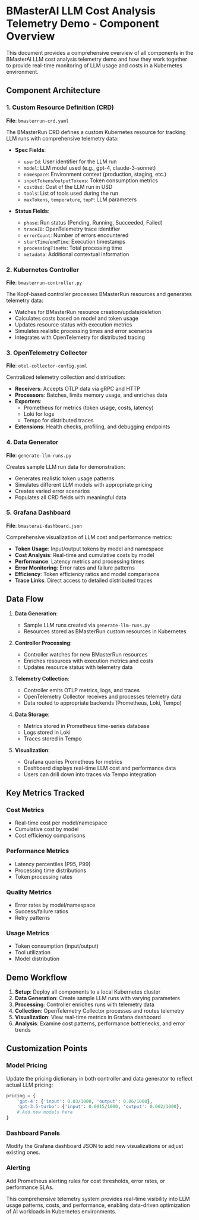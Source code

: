 # BMasterAI LLM Cost Analysis Telemetry Demo - Component Overview

This document provides a comprehensive overview of all components in the BMasterAI LLM cost analysis telemetry demo and how they work together to provide real-time monitoring of LLM usage and costs in a Kubernetes environment.

## Component Architecture

### 1. Custom Resource Definition (CRD)
**File**: `bmasterrun-crd.yaml`

The BMasterRun CRD defines a custom Kubernetes resource for tracking LLM runs with comprehensive telemetry data:

- **Spec Fields**:
  - `userId`: User identifier for the LLM run
  - `model`: LLM model used (e.g., gpt-4, claude-3-sonnet)
  - `namespace`: Environment context (production, staging, etc.)
  - `inputTokens`/`outputTokens`: Token consumption metrics
  - `costUsd`: Cost of the LLM run in USD
  - `tools`: List of tools used during the run
  - `maxTokens`, `temperature`, `topP`: LLM parameters

- **Status Fields**:
  - `phase`: Run status (Pending, Running, Succeeded, Failed)
  - `traceID`: OpenTelemetry trace identifier
  - `errorCount`: Number of errors encountered
  - `startTime`/`endTime`: Execution timestamps
  - `processingTimeMs`: Total processing time
  - `metadata`: Additional contextual information

### 2. Kubernetes Controller
**File**: `bmasterrun-controller.py`

The Kopf-based controller processes BMasterRun resources and generates telemetry data:

- Watches for BMasterRun resource creation/update/deletion
- Calculates costs based on model and token usage
- Updates resource status with execution metrics
- Simulates realistic processing times and error scenarios
- Integrates with OpenTelemetry for distributed tracing

### 3. OpenTelemetry Collector
**File**: `otel-collector-config.yaml`

Centralized telemetry collection and distribution:

- **Receivers**: Accepts OTLP data via gRPC and HTTP
- **Processors**: Batches, limits memory usage, and enriches data
- **Exporters**: 
  - Prometheus for metrics (token usage, costs, latency)
  - Loki for logs
  - Tempo for distributed traces
- **Extensions**: Health checks, profiling, and debugging endpoints

### 4. Data Generator
**File**: `generate-llm-runs.py`

Creates sample LLM run data for demonstration:

- Generates realistic token usage patterns
- Simulates different LLM models with appropriate pricing
- Creates varied error scenarios
- Populates all CRD fields with meaningful data

### 5. Grafana Dashboard
**File**: `bmasterai-dashboard.json`

Comprehensive visualization of LLM cost and performance metrics:

- **Token Usage**: Input/output tokens by model and namespace
- **Cost Analysis**: Real-time and cumulative costs by model
- **Performance**: Latency metrics and processing times
- **Error Monitoring**: Error rates and failure patterns
- **Efficiency**: Token efficiency ratios and model comparisons
- **Trace Links**: Direct access to detailed distributed traces

## Data Flow

1. **Data Generation**: 
   - Sample LLM runs created via `generate-llm-runs.py`
   - Resources stored as BMasterRun custom resources in Kubernetes

2. **Controller Processing**:
   - Controller watches for new BMasterRun resources
   - Enriches resources with execution metrics and costs
   - Updates resource status with telemetry data

3. **Telemetry Collection**:
   - Controller emits OTLP metrics, logs, and traces
   - OpenTelemetry Collector receives and processes telemetry data
   - Data routed to appropriate backends (Prometheus, Loki, Tempo)

4. **Data Storage**:
   - Metrics stored in Prometheus time-series database
   - Logs stored in Loki
   - Traces stored in Tempo

5. **Visualization**:
   - Grafana queries Prometheus for metrics
   - Dashboard displays real-time LLM cost and performance data
   - Users can drill down into traces via Tempo integration

## Key Metrics Tracked

### Cost Metrics
- Real-time cost per model/namespace
- Cumulative cost by model
- Cost efficiency comparisons

### Performance Metrics
- Latency percentiles (P95, P99)
- Processing time distributions
- Token processing rates

### Quality Metrics
- Error rates by model/namespace
- Success/failure ratios
- Retry patterns

### Usage Metrics
- Token consumption (input/output)
- Tool utilization
- Model distribution

## Demo Workflow

1. **Setup**: Deploy all components to a local Kubernetes cluster
2. **Data Generation**: Create sample LLM runs with varying parameters
3. **Processing**: Controller enriches runs with telemetry data
4. **Collection**: OpenTelemetry Collector processes and routes telemetry
5. **Visualization**: View real-time metrics in Grafana dashboard
6. **Analysis**: Examine cost patterns, performance bottlenecks, and error trends

## Customization Points

### Model Pricing
Update the pricing dictionary in both controller and data generator to reflect actual LLM pricing:

```python
pricing = {
    'gpt-4': {'input': 0.03/1000, 'output': 0.06/1000},
    'gpt-3.5-turbo': {'input': 0.0015/1000, 'output': 0.002/1000},
    # Add new models here
}
```

### Dashboard Panels
Modify the Grafana dashboard JSON to add new visualizations or adjust existing ones.

### Alerting
Add Prometheus alerting rules for cost thresholds, error rates, or performance SLAs.

This comprehensive telemetry system provides real-time visibility into LLM usage patterns, costs, and performance, enabling data-driven optimization of AI workloads in Kubernetes environments.